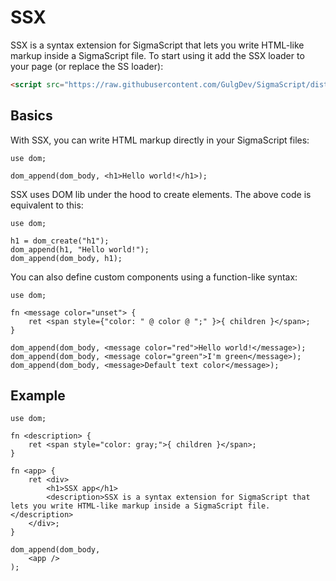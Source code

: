 # SSX
SSX is a syntax extension for SigmaScript that lets you write HTML-like markup inside a SigmaScript file.
To start using it add the SSX loader to your page (or replace the SS loader):
```html
<script src="https://raw.githubusercontent.com/GulgDev/SigmaScript/dist/sigmascriptx.js"></script>
```

## Basics
With SSX, you can write HTML markup directly in your SigmaScript files:
```
use dom;

dom_append(dom_body, <h1>Hello world!</h1>);
```
SSX uses DOM lib under the hood to create elements. The above code is equivalent to this:
```
use dom;

h1 = dom_create("h1");
dom_append(h1, "Hello world!");
dom_append(dom_body, h1);
```
You can also define custom components using a function-like syntax:
```
use dom;

fn <message color="unset"> {
    ret <span style={"color: " @ color @ ";" }>{ children }</span>;
}

dom_append(dom_body, <message color="red">Hello world!</message>);
dom_append(dom_body, <message color="green">I'm green</message>);
dom_append(dom_body, <message>Default text color</message>);
```

## Example
```
use dom;

fn <description> {
    ret <span style="color: gray;">{ children }</span>;
}

fn <app> {
    ret <div>
        <h1>SSX app</h1>
        <description>SSX is a syntax extension for SigmaScript that lets you write HTML-like markup inside a SigmaScript file.</description>
    </div>;
}

dom_append(dom_body,
    <app />
);
```